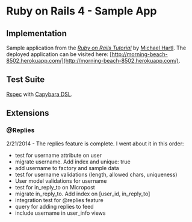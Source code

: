 # Ruby on Rails 4 - Sample App
## Implementation

Sample application from the [*Ruby on Rails Tutorial*](http://railstutorial.org/) by [Michael Hartl](http://michaelhartl.com).
The deployed application can be visited here: [http://morning-beach-8502.herokuapp.com/](http://morning-beach-8502.herokuapp.com/).

## Test Suite

[Rspec](https://github.com/rspec/rspec-rails) with [Capybara DSL](https://github.com/jnicklas/capybara). 

## Extensions

### @Replies

2/21/2014 - The replies feature is complete. 
I went about it in this order:
- test for username attribute on user
- migrate username. Add index and unique: true
- add username to factory and sample data
- test for username validations (length, allowed chars, uniqueness)
- User model validations for username
- test for in_reply_to on Micropost
- migrate in_reply_to. Add index on [user_id, in_reply_to]
- integration test for @replies feature
- query for adding replies to feed
- include username in user_info views 